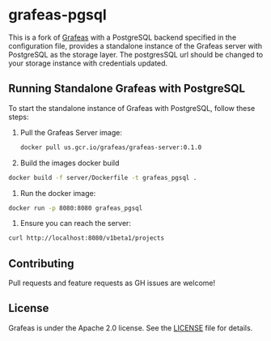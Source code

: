 # grafeas-pgsql

This is a fork of [Grafeas](https://github.com/grafeas/grafeas) with a PostgreSQL backend specified in the configuration file, provides a standalone instance of the Grafeas server with PostgreSQL as the storage layer. The postgresSQL url should be changed to your storage instance with credentials updated.

## Running Standalone Grafeas with PostgreSQL

To start the standalone instance of Grafeas with PostgreSQL, follow these steps:

1. Pull the Grafeas Server image:

   ```bash
   docker pull us.gcr.io/grafeas/grafeas-server:0.1.0
   ```

1. Build the images docker build 

```bash
docker build -f server/Dockerfile -t grafeas_pgsql .

```

1. Run the docker image:

```bash
docker run -p 8080:8080 grafeas_pgsql
```

1. Ensure you can reach the server:

```bash
curl http://localhost:8080/v1beta1/projects
```

## Contributing

Pull requests and feature requests as GH issues are welcome!

## License
Grafeas is under the Apache 2.0 license. See the [LICENSE](LICENSE) file for details.
